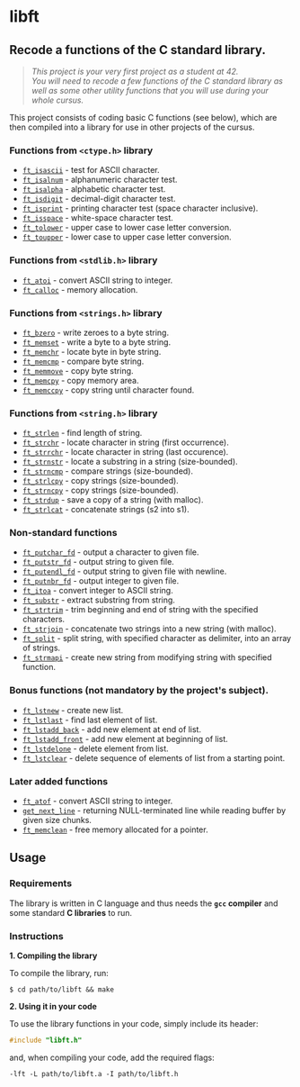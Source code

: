 # libft
## Recode a functions of the C standard library.

>_This project is your very first project as a student at 42. <br>You will need to recode a few functions of the C standard library as well as some other utility functions that you will use during your whole cursus._


This project consists of coding basic C functions (see below), which are then compiled into a library for use in other projects of the cursus.

### Functions from `<ctype.h>` library

* [`ft_isascii`](ft_isascii.c)	- test for ASCII character.
* [`ft_isalnum`](ft_isalnum.c)	- alphanumeric character test.
* [`ft_isalpha`](ft_isalpha.c)	- alphabetic character test.
* [`ft_isdigit`](ft_isdigit.c)	- decimal-digit character test.
* [`ft_isprint`](ft_isprint.c)	- printing character test (space character inclusive).
* [`ft_isspace`](ft_isspace.c) 	- white-space character test.
* [`ft_tolower`](ft_tolower.c)	- upper case to lower case letter conversion.
* [`ft_toupper`](ft_toupper.c)	- lower case to upper case letter conversion.

### Functions from `<stdlib.h>` library

* [`ft_atoi`](ft_atoi.c)	- convert ASCII string to integer.
* [`ft_calloc`](ft_calloc.c)	- memory allocation.

### Functions from `<strings.h>` library

* [`ft_bzero`](ft_bzero.c)	- write zeroes to a byte string.
* [`ft_memset`](ft_memset.c)	- write a byte to a byte string.
* [`ft_memchr`](ft_memchr.c)	- locate byte in byte string.
* [`ft_memcmp`](ft_memcmp.c)	- compare byte string.
* [`ft_memmove`](ft_memmove.c)	- copy byte string.
* [`ft_memcpy`](ft_memcpy.c)	- copy memory area.
* [`ft_memccpy`](ft_memccpy.c)	- copy string until character found.

### Functions from `<string.h>` library

* [`ft_strlen`](ft_strlen.c)		- find length of string.
* [`ft_strchr`](ft_strchr.c)		- locate character in string (first occurrence).
* [`ft_strrchr`](ft_strrchr.c)		- locate character in string (last occurence).
* [`ft_strnstr`](ft_strnstr.c)		- locate a substring in a string (size-bounded).
* [`ft_strncmp`](ft_strncmp.c)		- compare strings (size-bounded).
* [`ft_strlcpy`](ft_strlcpy.c)		- copy strings (size-bounded).
* [`ft_strncpy`](ft_strncpy.c)		- copy strings (size-bounded).
* [`ft_strdup`](ft_strdup.c)		- save a copy of a string (with malloc).
* [`ft_strlcat`](ft_strlcat.c) 		- concatenate strings (s2 into s1).

### Non-standard functions

* [`ft_putchar_fd`](ft_putchar_fd.c)	- output a character to given file.
* [`ft_putstr_fd`](ft_putstr_fd.c)	- output string to given file.
* [`ft_putendl_fd`](ft_putendl_fd.c)	- output string to given file with newline.
* [`ft_putnbr_fd`](ft_putnbr_fd.c)	- output integer to given file.
* [`ft_itoa`](ft_itoa.c)		- convert integer to ASCII string.
* [`ft_substr`](ft_substr.c)		- extract substring from string.
* [`ft_strtrim`](ft_strtrim.c)		- trim beginning and end of string with the specified characters.
* [`ft_strjoin`](ft_strjoin.c)		- concatenate two strings into a new string (with malloc).
* [`ft_split`](ft_split.c)		- split string, with specified character as delimiter, into an array of strings.
* [`ft_strmapi`](ft_strmapi.c)		- create new string from modifying string with specified function.

### Bonus functions (not mandatory by the project's subject).

* [`ft_lstnew`](ft_lstnew.c)		- create new list.
* [`ft_lstlast`](ft_lstlast.c)		- find last element of list.
* [`ft_lstadd_back`](ft_lstadd_back.c)	- add new element at end of list.
* [`ft_lstadd_front`](ft_lstadd_front.c)	- add new element at beginning of list.
* [`ft_lstdelone`](ft_lstdelone.c)	- delete element from list.
* [`ft_lstclear`](ft_lstclear.c)	- delete sequence of elements of list from a starting point.

### Later added functions

* [`ft_atof`](ft_atof.c)		- convert ASCII string to integer.
* [`get_next_line`](get_next_line.c)	- returning NULL-terminated line while reading buffer by given size chunks.
* [`ft_memclean`](ft_memclean.c)	- free memory allocated for a pointer. 

## Usage

### Requirements

The library is written in C language and thus needs the **`gcc` compiler** and some standard **C libraries** to run.

### Instructions

**1. Compiling the library**

To compile the library, run:

```shell
$ cd path/to/libft && make
```

**2. Using it in your code**

To use the library functions in your code, simply include its header:

```C
#include "libft.h"
```

and, when compiling your code, add the required flags:

```shell
-lft -L path/to/libft.a -I path/to/libft.h
```
